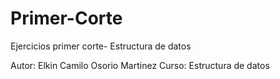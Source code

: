 # Primer-Corte
Ejercicios primer corte- Estructura de datos

Autor: Elkin Camilo Osorio Martinez
Curso: Estructura de datos
